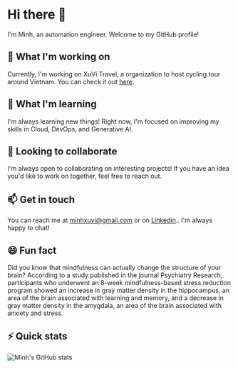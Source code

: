 # Hi there 👋

I'm Minh, an automation engineer. Welcome to my GitHub profile!

## 🔭 What I'm working on

Currently, I'm working on XuVi Travel, a organization to host cycling tour around Vietnam. You can check it out [here](https://github.com/xuvitravel).

## 🌱 What I'm learning

I'm always learning new things! Right now, I'm focused on improving my skills in Cloud, DevOps, and Generative AI.

## 👯 Looking to collaborate

I'm always open to collaborating on interesting projects! If you have an idea you'd like to work on together, feel free to reach out.

## 📫 Get in touch

You can reach me at minhxuvi@gmail.com or on [Linkedin](https://linkedin.com/in/minhxuvi).. I'm always happy to chat!

## 😄 Fun fact

Did you know that mindfulness can actually change the structure of your brain? According to a study published in the journal Psychiatry Research, participants who underwent an 8-week mindfulness-based stress reduction program showed an increase in gray matter density in the hippocampus, an area of the brain associated with learning and memory, and a decrease in gray matter density in the amygdala, an area of the brain associated with anxiety and stress.

## ⚡ Quick stats

![Minh's GitHub stats](https://github-readme-stats.vercel.app/api?username=minhxuvi&show_icons=true&theme=radical)
